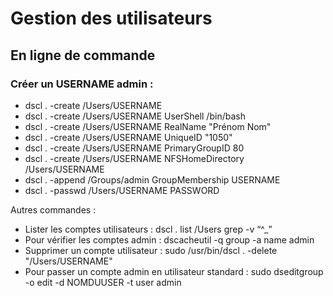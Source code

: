 # Gestion des utilisateurs

## En ligne de commande

### Créer un USERNAME admin : 


* dscl . -create /Users/USERNAME
* dscl . -create /Users/USERNAME UserShell /bin/bash
* dscl . -create /Users/USERNAME RealName "Prénom Nom"
* dscl . -create /Users/USERNAME UniqueID "1050"
* dscl . -create /Users/USERNAME PrimaryGroupID 80
* dscl . -create /Users/USERNAME NFSHomeDirectory /Users/USERNAME
* dscl . -append /Groups/admin GroupMembership USERNAME
* dscl . -passwd /Users/USERNAME PASSWORD

Autres commandes :

* Lister les comptes utilisateurs : dscl . list /Users grep -v “^_”
* Pour vérifier les comptes admin : dscacheutil -q group -a name admin
* Supprimer un compte utilisateur : sudo /usr/bin/dscl . -delete "/Users/USERNAME"
* Pour passer un compte admin en utilisateur standard : sudo dseditgroup -o edit -d NOMDUUSER -t user admin














